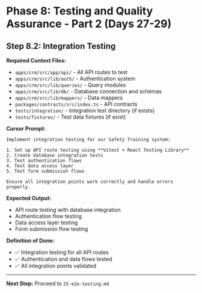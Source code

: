 # Phase 8: Testing and Quality Assurance - Part 2 (Days 27-29)

## Step 8.2: Integration Testing

**Required Context Files:**
- `apps/crm/src/app/api/` - All API routes to test
- `apps/crm/src/lib/auth/` - Authentication system
- `apps/crm/src/lib/queries/` - Query modules
- `apps/crm/src/lib/db/` - Database connection and schemas
- `apps/crm/src/lib/mappers/` - Data mappers
- `packages/contracts/src/index.ts` - API contracts
- `tests/integration/` - Integration test directory (if exists)
- `tests/fixtures/` - Test data fixtures (if exist)

**Cursor Prompt:**

```
Implement integration testing for our Safety Training system:

1. Set up API route testing using **Vitest + React Testing Library**
2. Create database integration tests
3. Test authentication flows
4. Test data access layer
5. Test form submission flows

Ensure all integration points work correctly and handle errors properly.
```

**Expected Output:**

- API route testing with database integration
- Authentication flow testing
- Data access layer testing
- Form submission flow testing

**Definition of Done:**

- ✅ Integration testing for all API routes
- ✅ Authentication and data flows tested
- ✅ All integration points validated

---

**Next Step:** Proceed to `25-e2e-testing.md`